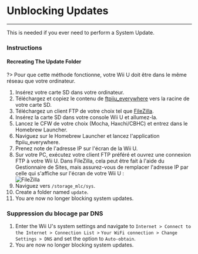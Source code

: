# Unblocking Updates
---
This is needed if you ever need to perform a System Update.

### Instructions

<!-- tabs:start -->

#### **Recreating The Update Folder**

?> Pour que cette méthode fonctionne, votre Wii U doit être dans le même réseau que votre ordinateur.
1. Insérez votre carte SD dans votre ordinateur.
1. Téléchargez et copiez le contenu de [ftpiiu_everywhere](http://wiiubru.com/appstore/zips/fpiiu-cbhc.zip) vers la racine de votre carte SD.
1. Téléchargez un client FTP de votre choix tel que [FileZilla](https://filezilla-project.org/download.php?show_all=1).
1. Insérez la carte SD dans votre console Wii U et allumez-la.
1. Lancez le CFW de votre choix (Mocha, Haxchi/CBHC) et entrez dans le Homebrew Launcher.
1. Naviguez sur le Homebrew Launcher et lancez l'application ftpiiu_everywhere.
1. Prenez note de l'adresse IP sur l'écran de la Wii U.
1. Sur votre PC, exécutez votre client FTP préféré et ouvrez une connexion FTP à votre Wii U. Dans FileZilla, cela peut être fait à l'aide du Gestionnaire de Sites, mais assurez-vous de remplacer l'adresse IP par celle qui s'affiche sur l'écran de votre Wii U : <br><img src="docs/assets/img/FTP.png" alt="FileZilla" />
1. Naviguez vers `/storage_mlc/sys`.
1. Create a folder named `update`.
1. You are now no longer blocking system updates.

### **Suppression du blocage par DNS**

1. Enter the Wii U's system settings and navigate to `Internet > Connect to the Internet > Connection List >` `Your WiFi connection > Change Settings > DNS` and set the option to `Auto-obtain`.
1. You are now no longer blocking system updates.

<!-- tabs:end -->